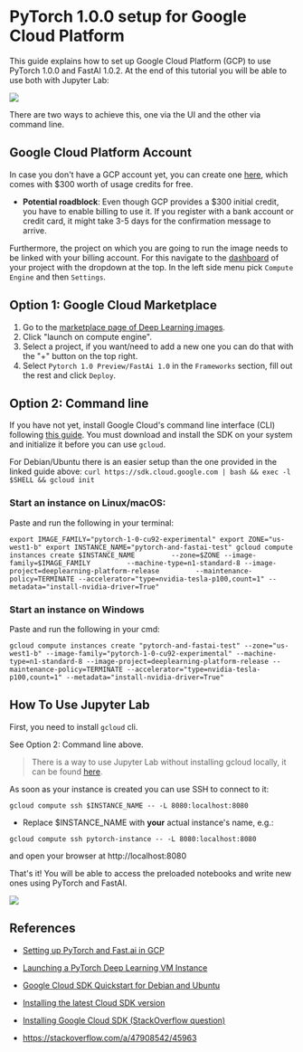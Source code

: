 # PyTorch 1.0.0 setup for Google Cloud Platform

This guide explains how to set up Google Cloud Platform (GCP) to use PyTorch 1.0.0 and FastAI 1.0.2. At the end of this tutorial you will be able to use both with Jupyter Lab:

![](https://cdn-images-1.medium.com/max/1000/1*AKAQ25dYfnYnY0gKzcsWKw.png)

There are two ways to achieve this, one via the UI and the other via command line. 


## Google Cloud Platform Account
In case you don't have a GCP account yet, you can create one [here](https://cloud.google.com/),  which comes with $300 worth of usage credits for free. 

+ **Potential roadblock**: Even though GCP provides a $300 initial credit, you have to enable billing to use it. If you register with a bank account or credit card, it might take 3-5 days for the confirmation message to arrive.

Furthermore, the project on which you are going to run the image needs to be linked with your billing account. For this navigate to the [dashboard](https://console.cloud.google.com/home/dashboard) of your project with the dropdown at the top. In the left side menu pick `Compute Engine` and then `Settings`.

<!--- ![](https://raw.githubusercontent.com/andandandand/images-for-colab-notebooks/master/enable-billing.png) 

![create billing account](https://raw.githubusercontent.com/andandandand/images-for-colab-notebooks/master/create-billing-account.png)


![Verify your bank account](https://raw.githubusercontent.com/andandandand/images-for-colab-notebooks/master/verify-your-bank-account-gcp.png)-->


## Option 1: Google Cloud Marketplace


1. Go to the [marketplace page of Deep Learning images](https://console.cloud.google.com/marketplace/details/click-to-deploy-images/deeplearning
).
2. Click "launch on compute engine".
3. Select a project, if you want/need to add a new one you can do that with the "+" button on the top right. 
4. Select `Pytorch 1.0 Preview/FastAi 1.0` in the `Frameworks` section, fill out the rest and click `Deploy`.


## Option 2: Command line

If you have not yet, install Google Cloud's command line interface (CLI) following [this guide](https://cloud.google.com/sdk/docs/#install_the_latest_cloud_tools_version_cloudsdk_current_version). You must download and install the SDK on your system and initialize it before you can use `gcloud`. 

For Debian/Ubuntu there is an easier setup than the one provided in the linked guide above: `curl https://sdk.cloud.google.com | bash && exec -l $SHELL && gcloud init`
### Start an instance on Linux/macOS: 

Paste and run the following in your terminal:

`export IMAGE_FAMILY="pytorch-1-0-cu92-experimental" export ZONE="us-west1-b" export INSTANCE_NAME="pytorch-and-fastai-test" gcloud compute instances create $INSTANCE_NAME         --zone=$ZONE --image-family=$IMAGE_FAMILY         --machine-type=n1-standard-8 --image-project=deeplearning-platform-release         --maintenance-policy=TERMINATE --accelerator="type=nvidia-tesla-p100,count=1" --metadata="install-nvidia-driver=True"`

### Start an instance on Windows 

Paste and run the following in your cmd:

`gcloud compute instances create "pytorch-and-fastai-test" --zone="us-west1-b" --image-family="pytorch-1-0-cu92-experimental" --machine-type=n1-standard-8 --image-project=deeplearning-platform-release --maintenance-policy=TERMINATE --accelerator="type=nvidia-tesla-p100,count=1" --metadata="install-nvidia-driver=True"`

## How To Use Jupyter Lab
First, you need to install `gcloud` cli. 

See Option 2: Command line above. 

>There is a way to use Jupyter Lab without installing gcloud locally, it can be found [here](https://blog.kovalevskyi.com/semi-managed-jupyter-lab-with-access-to-google-cloud-resources-cc6f9e439416).

As soon as your instance is created you can use SSH to connect to it:

``gcloud compute ssh $INSTANCE_NAME -- -L 8080:localhost:8080``

* Replace $INSTANCE_NAME with **your** actual instance's name, e.g.:

``gcloud compute ssh pytorch-instance -- -L 8080:localhost:8080``

and open your browser at http://localhost:8080 

That's it! You will be able to access the preloaded notebooks and write new ones using PyTorch and FastAI. 

![](https://raw.githubusercontent.com/andandandand/images-for-colab-notebooks/master/jupyterlab-screenshot.png)

## References

+ [Setting up PyTorch and Fast.ai in GCP](https://blog.kovalevskyi.com/google-compute-engine-now-has-images-with-pytorch-1-0-0-and-fastai-1-0-2-57c49efd74bb)

+ [Launching a PyTorch Deep Learning VM Instance](https://cloud.google.com/deep-learning-vm/docs/pytorch_start_instance)

+ [Google Cloud SDK Quickstart for Debian and Ubuntu](https://cloud.google.com/sdk/docs/quickstart-debian-ubuntu)

+ [Installing the latest Cloud SDK version](https://cloud.google.com/sdk/docs/#install_the_latest_cloud_tools_version_cloudsdk_current_version)

+ [Installing Google Cloud SDK (StackOverflow question)](https://stackoverflow.com/questions/46822766/sudo-apt-get-update-sudo-apt-get-install-google-cloud-sdk-cannot-be-done)
+ https://stackoverflow.com/a/47908542/45963

